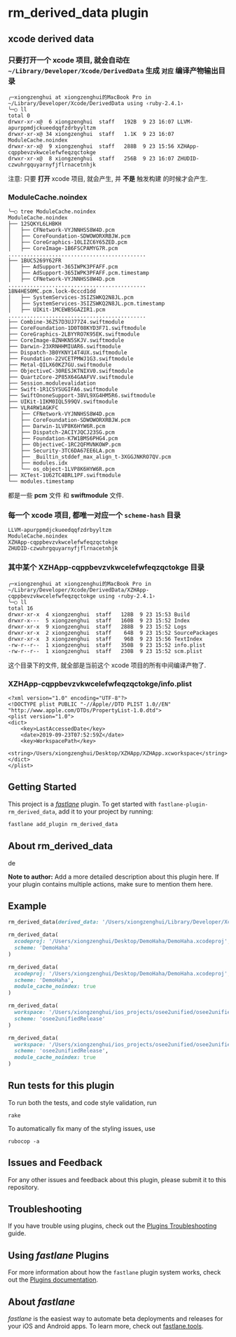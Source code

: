 # rm_derived_data plugin

## xcode derived data

### 只要打开一个 xcode 项目, 就会自动在 `~/Library/Developer/Xcode/DerivedData` 生成 `对应` 编译产物输出目录

```
╭─xiongzenghui at xiongzenghui的MacBook Pro in ~/Library/Developer/Xcode/DerivedData using ‹ruby-2.4.1›
╰─○ ll
total 0
drwxr-xr-x@  6 xiongzenghui  staff   192B  9 23 16:07 LLVM-apurppmdjckueedqqfzdrbyyltzm
drwxr-xr-x@ 34 xiongzenghui  staff   1.1K  9 23 16:07 ModuleCache.noindex
drwxr-xr-x@  9 xiongzenghui  staff   288B  9 23 15:56 XZHApp-cqppbevzvkwcelefwfeqzqctokge
drwxr-xr-x@  8 xiongzenghui  staff   256B  9 23 16:07 ZHUDID-czwuhrgquyarnyfjflrnacetnhjk
```

注意: 只要 **打开** xcode 项目, 就会产生, 并 **不是** 触发构建 的时候才会产生.

### ModuleCache.noindex

```
╰─○ tree ModuleCache.noindex
ModuleCache.noindex
├── 12SQKYL6LHBKH
│   ├── CFNetwork-VYJNNHSS8W4D.pcm
│   ├── CoreFoundation-SDWOWORXRBJW.pcm
│   ├── CoreGraphics-10LIZC6Y65ZED.pcm
│   ├── CoreImage-1B6FSCPAMYG7R.pcm
............................................
├── 1BUC5269Y62FR
│   ├── AdSupport-365IWPK3PFAFF.pcm
│   ├── AdSupport-365IWPK3PFAFF.pcm.timestamp
│   ├── CFNetwork-VYJNNHSS8W4D.pcm
............................................
18N4HES0MC.pcm.lock-0cccd1dd
│   ├── SystemServices-3SIZSWKQ2N8JL.pcm
│   ├── SystemServices-3SIZSWKQ2N8JL.pcm.timestamp
│   ├── UIKit-1MCEWB5GAZIR1.pcm
............................................
├── Combine-36Z57D3UJ77Z4.swiftmodule
├── CoreFoundation-1D0T08KYD3F71.swiftmodule
├── CoreGraphics-2LBYYRO7K95EK.swiftmodule
├── CoreImage-8ZNHKN5SKJV.swiftmodule
├── Darwin-23XRNHHMIUAR6.swiftmodule
├── Dispatch-3B0YKNY14T4UX.swiftmodule
├── Foundation-22VCETPMWJ1G3.swiftmodule
├── Metal-QILX60KZ7GU.swiftmodule
├── ObjectiveC-30RESJKTNIXV0.swiftmodule
├── QuartzCore-2P85X64GAAFVV.swiftmodule
├── Session.modulevalidation
├── Swift-1R1CSYSUGIFA6.swiftmodule
├── SwiftOnoneSupport-38VL9XG4HM5R6.swiftmodule
├── UIKit-1IKM0IQL599QV.swiftmodule
├── VLR4RW1AGKFC
│   ├── CFNetwork-VYJNNHSS8W4D.pcm
│   ├── CoreFoundation-SDWOWORXRBJW.pcm
│   ├── Darwin-1LVP8K6HYW6R.pcm
│   ├── Dispatch-2ACIYJQCJ23SG.pcm
│   ├── Foundation-K7W1BMS6PHG4.pcm
│   ├── ObjectiveC-1RC2QFMVNKOWP.pcm
│   ├── Security-3TC6DA67EE6LA.pcm
│   ├── _Builtin_stddef_max_align_t-3XGGJNKRO7QV.pcm
│   ├── modules.idx
│   └── os_object-1LVP8K6HYW6R.pcm
├── XCTest-1U62TC4BRL1PF.swiftmodule
└── modules.timestamp
```

都是一些 **pcm** 文件 和 **swiftmodule** 文件.

### 每一个 xcode 项目, 都唯一对应一个 `scheme-hash` 目录

```
LLVM-apurppmdjckueedqqfzdrbyyltzm
ModuleCache.noindex
XZHApp-cqppbevzvkwcelefwfeqzqctokge
ZHUDID-czwuhrgquyarnyfjflrnacetnhjk
```

### 其中某个 XZHApp-cqppbevzvkwcelefwfeqzqctokge 目录

```
╭─xiongzenghui at xiongzenghui的MacBook Pro in ~/Library/Developer/Xcode/DerivedData/XZHApp-cqppbevzvkwcelefwfeqzqctokge using ‹ruby-2.4.1›
╰─○ ll
total 16
drwxr-xr-x  4 xiongzenghui  staff   128B  9 23 15:53 Build
drwxr-x---  5 xiongzenghui  staff   160B  9 23 15:52 Index
drwxr-xr-x  9 xiongzenghui  staff   288B  9 23 15:52 Logs
drwxr-xr-x  2 xiongzenghui  staff    64B  9 23 15:52 SourcePackages
drwxr-xr-x  3 xiongzenghui  staff    96B  9 23 15:56 TextIndex
-rw-r--r--  1 xiongzenghui  staff   350B  9 23 15:52 info.plist
-rw-r--r--  1 xiongzenghui  staff   230B  9 23 15:52 scm.plist
```

这个目录下的文件, 就全部是当前这个 xcode 项目的所有中间编译产物了.

### XZHApp-cqppbevzvkwcelefwfeqzqctokge/info.plist

```plist
<?xml version="1.0" encoding="UTF-8"?>
<!DOCTYPE plist PUBLIC "-//Apple//DTD PLIST 1.0//EN" "http://www.apple.com/DTDs/PropertyList-1.0.dtd">
<plist version="1.0">
<dict>
	<key>LastAccessedDate</key>
	<date>2019-09-23T07:52:59Z</date>
	<key>WorkspacePath</key>
	<string>/Users/xiongzenghui/Desktop/XZHApp/XZHApp.xcworkspace</string>
</dict>
</plist>
```

### 



## Getting Started

This project is a [_fastlane_](https://github.com/fastlane/fastlane) plugin. To get started with `fastlane-plugin-rm_derived_data`, add it to your project by running:

```bash
fastlane add_plugin rm_derived_data
```

## About rm_derived_data

de

**Note to author:** Add a more detailed description about this plugin here. If your plugin contains multiple actions, make sure to mention them here.

## Example

```ruby
rm_derived_data(derived_data: '/Users/xiongzenghui/Library/Developer/Xcode/DerivedData')

rm_derived_data(
  xcodeproj: '/Users/xiongzenghui/Desktop/DemoHaha/DemoHaha.xcodeproj',
  scheme: 'DemoHaha'
)

rm_derived_data(
  xcodeproj: '/Users/xiongzenghui/Desktop/DemoHaha/DemoHaha.xcodeproj',
  scheme: 'DemoHaha',
  module_cache_noindex: true
)

rm_derived_data(
  workspace: '/Users/xiongzenghui/ios_projects/osee2unified/osee2unified/osee2unified.xcworkspace',
  scheme: 'osee2unifiedRelease'
)

rm_derived_data(
  workspace: '/Users/xiongzenghui/ios_projects/osee2unified/osee2unified/osee2unified.xcworkspace',
  scheme: 'osee2unifiedRelease',
  module_cache_noindex: true
)
```

## Run tests for this plugin

To run both the tests, and code style validation, run

```
rake
```

To automatically fix many of the styling issues, use
```
rubocop -a
```

## Issues and Feedback

For any other issues and feedback about this plugin, please submit it to this repository.

## Troubleshooting

If you have trouble using plugins, check out the [Plugins Troubleshooting](https://docs.fastlane.tools/plugins/plugins-troubleshooting/) guide.

## Using _fastlane_ Plugins

For more information about how the `fastlane` plugin system works, check out the [Plugins documentation](https://docs.fastlane.tools/plugins/create-plugin/).

## About _fastlane_

_fastlane_ is the easiest way to automate beta deployments and releases for your iOS and Android apps. To learn more, check out [fastlane.tools](https://fastlane.tools).
